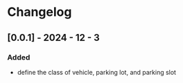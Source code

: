 # Changelog
## [0.0.1] - 2024 - 12 - 3
### Added
- define the class of vehicle, parking lot, and parking slot